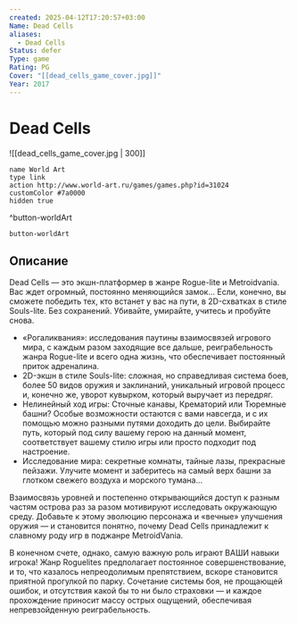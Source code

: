 ```yaml
---
created: 2025-04-12T17:20:57+03:00
Name: Dead Cells
aliases:
  - Dead Cells
Status: defer
Type: game
Rating: PG
Cover: "[[dead_cells_game_cover.jpg]]"
Year: 2017
---
```


# Dead Cells

![[dead_cells_game_cover.jpg | 300]]

```button
name World Art
type link
action http://www.world-art.ru/games/games.php?id=31024
customColor #7a0000
hidden true
```
^button-worldArt



`button-worldArt`

## Описание

Dead Cells — это экшн-платформер в жанре Rogue-lite и Metroidvania. Вас ждет огромный, постоянно меняющийся замок... Если, конечно, вы сможете победить тех, кто встанет у вас на пути, в 2D-схватках в стиле Souls-lite. Без сохранений. Убивайте, умирайте, учитесь и пробуйте снова.

- «Рогаликвания»: исследования паутины взаимосвязей игрового мира, с каждым разом заходящие все дальше, реиграбельность жанра Rogue-lite и всего одна жизнь, что обеспечивает постоянный приток адреналина.
- 2D-экшн в стиле Souls-lite: сложная, но справедливая система боев, более 50 видов оружия и заклинаний, уникальный игровой процесс и, конечно же, уворот кувырком, который выручает из передряг.
- Нелинейный ход игры: Сточные канавы, Крематорий или Тюремные башни? Особые возможности остаются с вами навсегда, и с их помощью можно разными путями доходить до цели. Выбирайте путь, который под силу вашему герою на данный момент, соответствует вашему стилю игры или просто подходит под настроение.
- Исследование мира: секретные комнаты, тайные лазы, прекрасные пейзажи. Улучите момент и заберитесь на самый верх башни за глотком свежего воздуха и морского тумана...

Взаимосвязь уровней и постепенно открывающийся доступ к разным частям острова раз за разом мотивируют исследовать окружающую среду. Добавьте к этому эволюцию персонажа и «вечные» улучшения оружия — и становится понятно, почему Dead Cells принадлежит к славному роду игр в поджанре MetroidVania.

В конечном счете, однако, самую важную роль играют ВАШИ навыки игрока! Жанр Roguelites предполагает постоянное совершенствование, и то, что казалось непреодолимым препятствием, вскоре становится приятной прогулкой по парку. Сочетание системы боя, не прощающей ошибок, и отсутствия какой бы то ни было страховки — и каждое прохождение приносит массу острых ощущений, обеспечивая непревзойденную реиграбельность.
